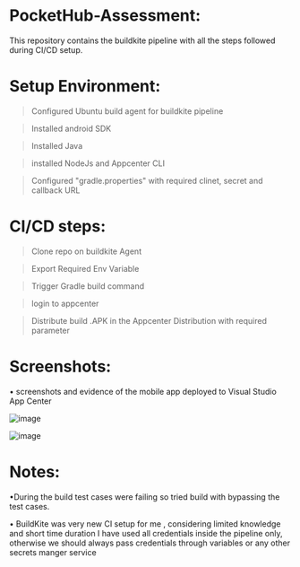 # PocketHub-Assessment:
This repository contains the buildkite pipeline with  all the steps followed during CI/CD setup.

# Setup Environment:

> Configured Ubuntu build agent for buildkite pipeline 

> Installed android SDK

> Installed Java

> installed NodeJs and Appcenter CLI 

> Configured "gradle.properties" with required clinet, secret and callback URL

# CI/CD steps:

> Clone repo on buildkite Agent

> Export Required Env Variable

> Trigger Gradle build command 

> login to appcenter 

> Distribute build .APK in the Appcenter Distribution with required parameter   

# Screenshots:
•	screenshots and evidence of the mobile app deployed to Visual Studio App Center

![image](https://user-images.githubusercontent.com/74283533/98849118-ba95ff80-2478-11eb-8572-46ffd90dc7d9.png)

![image](https://user-images.githubusercontent.com/74283533/98849275-f761f680-2478-11eb-9015-ba11e6d62cb2.png)

# Notes:
 •During the build test cases were failing so tried build with bypassing the test cases. 
 
 •	BuildKite was very new CI setup for me , considering limited knowledge and short time duration I have used all credentials inside the pipeline only, otherwise we should     always pass credentials through variables or any other secrets manger service 
